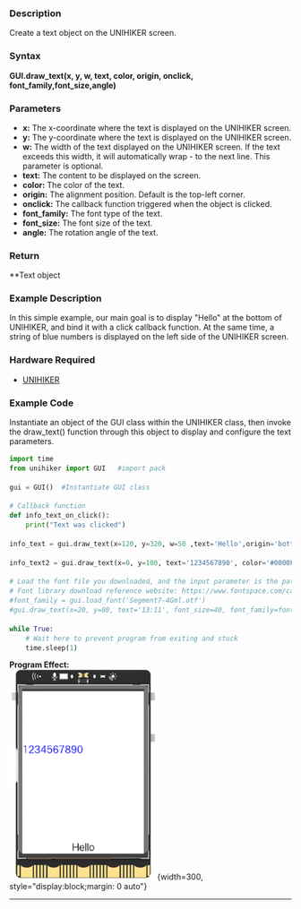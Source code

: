 ### **Description**
Create a text object on the UNIHIKER screen.

### **Syntax**
**GUI.draw_text(x, y, w, text, color, origin, onclick, font_family,font_size,angle)**
### **Parameters**
- **x:** The x-coordinate where the text is displayed on the UNIHIKER screen. 
- **y:** The y-coordinate where the text is displayed on the UNIHIKER screen. 
- **w:** The width of the text displayed on the UNIHIKER screen. If the text exceeds this width, it will automatically wrap - to the next line. This parameter is optional. 
- **text:** The content to be displayed on the screen. 
- **color:** The color of the text. 
- **origin:** The alignment position. Default is the top-left corner. 
- **onclick:** The callback function triggered when the object is clicked. 
- **font_family:** The font type of the text. 
- **font_size:** The font size of the text. 
- **angle:** The rotation angle of the text.  
### **Return**
**Text object
### **Example Description**
In this simple example, our main goal is to display "Hello" at the bottom of UNIHIKER, and bind it with a click callback function.
At the same time, a string of blue numbers is displayed on the left side of the UNIHIKER screen.
### **Hardware Required**

- [UNIHIKER](https://www.dfrobot.com/product-2691.html)  

### **Example Code**
Instantiate an object of the GUI class within the UNIHIKER class, then invoke the draw_text() function through this object to display and configure the text parameters.  

```python
import time
from unihiker import GUI   #import pack

gui = GUI()  #Instantiate GUI class

# Callback function
def info_text_on_click():
    print("Text was clicked")

info_text = gui.draw_text(x=120, y=320, w=50 ,text='Hello',origin='bottom' ,onclick=info_text_on_click)

info_text2 = gui.draw_text(x=0, y=100, text='1234567890', color='#0000FF')

# Load the font file you downloaded, and the input parameter is the path of the local font file
# Font library download reference website: https://www.fontspace.com/category/led
#font_family = gui.load_font('Segment7-4Gml.otf') 
#gui.draw_text(x=20, y=80, text='13:11', font_size=40, font_family=font_family) #Use the specified font to display

while True:
    # Wait here to prevent program from exiting and stuck
    time.sleep(1)
```  
  
**Program Effect:**  
![image.png](img/1.draw_text()/1718939185451-ee46921a-9237-4bc9-8688-bfa6c132e26d.png){width=300, style="display:block;margin: 0 auto"}  

---  



